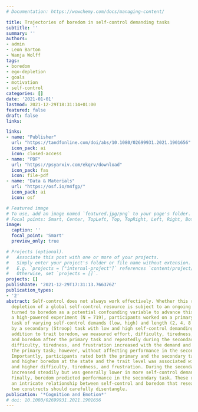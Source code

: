 ```yaml
---
# Documentation: https://wowchemy.com/docs/managing-content/

title: Trajectories of boredom in self-control demanding tasks
subtitle: ''
summary: ''
authors:
- admin
- Leon Barton
- Wanja Wolff
tags:
- boredom
- ego-depletion
- goals
- motivation
- self-control
categories: []
date: '2021-01-01'
lastmod: 2021-12-29T18:31:14+01:00
featured: false
draft: false
links:

links:
- name: "Publisher"
  url: "https://tandfonline.com/doi/abs/10.1080/02699931.2021.1901656"
  icon_pack: ai
  icon: closed-access
- name: "PDF"
  url: "https://psyarxiv.com/ekqrv/download"
  icon_pack: fas
  icon: file-pdf
- name: "Data & Materials"
  url: "https://osf.io/m4fgp/"
  icon_pack: ai
  icon: osf

# Featured image
# To use, add an image named `featured.jpg/png` to your page's folder.
# Focal points: Smart, Center, TopLeft, Top, TopRight, Left, Right, BottomLeft, Bottom, BottomRight.
image:
  caption: ''
  focal_point: 'Smart'
  preview_only: true

# Projects (optional).
#   Associate this post with one or more of your projects.
#   Simply enter your project's folder or file name without extension.
#   E.g. `projects = ["internal-project"]` references `content/project/deep-learning/index.md`.
#   Otherwise, set `projects = []`.
projects: []
publishDate: '2021-12-29T17:31:13.766376Z'
publication_types:
- '2'
abstract: Self-control does not always work effectively. Whether this reflects the
  depletion of a global self-control resource is subject to an ongoing debate. We
  turned to boredom as a potential confounding variable to advance this debate. In
  a high-powered experiment (N = 719), participants worked on a primary (transcription)
  task of varying self-control demands (low, high) and length (2, 4, 8 min), followed
  by a secondary (Stroop) task with low and high self-control demanding trials. In
  addition to trait boredom, we measured effort, difficulty, tiredness, frustration,
  and boredom after the primary task and repeatedly during the secondary task. Effort,
  difficulty, tiredness, and frustration increased with the demand and duration of
  the primary task; however, without affecting performance in the secondary task.
  Importantly, participants rated both the primary and the secondary task as boring,
  and higher boredom at the state and the trait level was associated with lower effort
  and higher difficulty, tiredness, and frustration. During the secondary task, boredom
  increased steadily but was generally lower in more self-control demanding trials.
  Finally, boredom predicted performance in the secondary task. These results show
  an intricate relationship between self-control and boredom that research on these
  two constructs should carefully disentangle.
publication: '*Cognition and Emotion*'
# doi: 10.1080/02699931.2021.1901656
---
```

